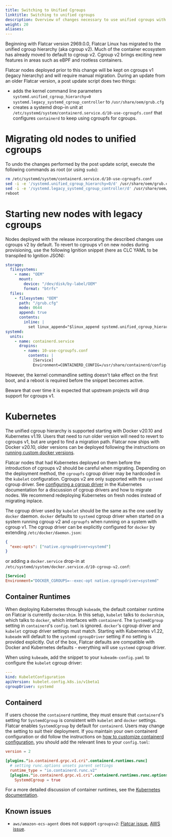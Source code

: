 ```yaml
---
title: Switching to Unified Cgroups
linktitle: Switching to unified cgroups
description: Overview of changes necessary to use unified cgroups with Kubernetes
weight: 20
aliases:
---
```


Beginning with Flatcar version 2969.0.0, Flatcar Linux has migrated to the unified
cgroup hierarchy (aka cgroup v2). Much of the container ecosystem has already
moved to default to cgroup v2. Cgroup v2 brings exciting new features in
areas such as eBPF and rootless containers.

Flatcar nodes deployed prior to this change will be kept on cgroups v1 (legacy
hierarchy) and will require manual migration. During an update from an older
Flatcar version, a post update script does two things:

* adds the kernel command line parameters `systemd.unified_cgroup_hierarchy=0 systemd.legacy_systemd_cgroup_controller`
  to `/usr/share/oem/grub.cfg`
* creates a systemd drop-in unit at `/etc/systemd/system/containerd.service.d/10-use-cgroupfs.conf` that
  configures `containerd` to keep using cgroupfs for cgroups.

# Migrating old nodes to unified cgroups

To undo the changes performed by the post update script, execute the following commands as root (or using `sudo`):

```bash
rm /etc/systemd/system/containerd.service.d/10-use-cgroupfs.conf
sed -i -e '/systemd.unified_cgroup_hierarchy=0/d' /usr/share/oem/grub.cfg
sed -i -e '/systemd.legacy_systemd_cgroup_controller/d' /usr/share/oem/grub.cfg
reboot
```

# Starting new nodes with legacy cgroups

Nodes deployed with the release incorporating the described changes use cgroups v2 by default. To revert to cgroups v1 on new
nodes during provisioning, use the following Ignition snippet (here as CLC YAML to be transpiled to Ignition JSON):

```yaml
storage:
  filesystems:
    - name: "OEM"
      mount:
        device: "/dev/disk/by-label/OEM"
        format: "btrfs"
  files:
    - filesystem: "OEM"
      path: "/grub.cfg"
      mode: 0644
      append: true
      contents:
        inline: |
          set linux_append="$linux_append systemd.unified_cgroup_hierarchy=0 systemd.legacy_systemd_cgroup_controller"
systemd:
  units:
    - name: containerd.service
      dropins:
        - name: 10-use-cgroupfs.conf
          contents: |
            [Service]
            Environment=CONTAINERD_CONFIG=/usr/share/containerd/config-cgroupfs.toml
```

However, the kernel commandline setting doesn't take effect on the first boot, and a reboot is required before the snippet becomes active.

Beware that over time it is expected that upstream projects will drop support for cgroups v1.

# Kubernetes

The unified cgroup hierarchy is supported starting with Docker v20.10 and
Kubernetes v1.19. Users that need to run older version will need to revert to
cgroups v1, but are urged to find a migration path. Flatcar now ships with Docker
v20.10, older versions can be deployed following the instructions on [running custom docker versions](use-a-custom-docker-or-containerd-version).

Flatcar nodes that had Kubernetes deployed on them before the introduction of
cgroups v2 should be careful when migrating. Depending on the deployment method,
the `cgroupfs` cgroup driver may be hardcoded in the `kubelet` configuration.
Cgroups v2 are only supported with the `systemd` cgroup driver. See [configuring a cgroup driver][kube-cgroup-docs] in the Kubernetes documentation for a discussion of cgroup drivers and how to migrate nodes. We recommend redeploying Kubernetes on fresh nodes instead of migrating inplace.

The cgroup driver used by `kubelet` should be the same as the one used by `docker` daemon. `docker` defaults to `systemd` cgroup driver when started on a system running cgroup v2 and `cgroupfs` when running on a system with cgroup v1. The cgroup driver can be explicitly configured for `docker` by extending `/etc/docker/daemon.json`:
```json
{
  "exec-opts": ["native.cgroupdriver=systemd"]
}
```
or adding a `docker.service` drop-in at `/etc/systemd/system/docker.service.d/10-cgroup-v2.conf`:
```ini
[Service]
Environment="DOCKER_CGROUPS=--exec-opt native.cgroupdriver=systemd"
```

## Container Runtimes

When deploying Kubernetes through `kubeadm`, the default container runtime on Flatcar is currently `dockershim`. In this setup, `kubelet` talks to `dockershim`, which talks to `docker`, which interfaces with `containerd`. The `SystemdCgroup` setting in `containerd`'s `config.toml` is ignored. `docker`'s cgroup driver and `kubelet` cgroup driver settings must match. Starting with Kubernetes v1.22, `kubeadm` will default to the `systemd` `cgroupDriver` setting if no setting is provided explicitly. Out of the box, Flatcar defaults are compatible with Docker and Kubernetes defaults - everything will use `systemd` cgroup driver.

When using `kubeadm`, add the snippet to your `kubeadm-config.yaml` to configure the `kubelet` cgroup driver:

```yaml
---
kind: KubeletConfiguration
apiVersion: kubelet.config.k8s.io/v1beta1
cgroupDriver: systemd
```

## Containerd

If users choose the `containerd` runtime, they must ensure that `containerd`'s setting for `SystemdCgroup` is consistent with `kubelet` and `docker` settings. Flatcar enables `SystemdCgroup` by default for `containerd`. Users may change the setting to suit their deployment.
If you maintain your own containerd configuration or did follow the instructions on
[how to customize containerd configuration](customizing-docker), you should add the relevant lines to your `config.toml`:
```toml
version = 2

[plugins."io.containerd.grpc.v1.cri".containerd.runtimes.runc]
  # setting runc.options unsets parent settings
  runtime_type = "io.containerd.runc.v2"
  [plugins."io.containerd.grpc.v1.cri".containerd.runtimes.runc.options]
    SystemdCgroup = true
 ```
 
For a more detailed discussion of container runtimes, see the [Kubernetes documentation][kube-runtime-docs].

## Known issues

* `aws/amazon-ecs-agent` does not support `cgroupsv2`: [Flatcar issue](https://github.com/flatcar-linux/Flatcar/issues/585), [AWS issue](https://github.com/aws/containers-roadmap/issues/1535).


[kube-cgroup-docs]: https://kubernetes.io/docs/tasks/administer-cluster/kubeadm/configure-cgroup-driver/#migrating-to-the-systemd-driver
[kube-runtime-docs]: https://kubernetes.io/docs/setup/production-environment/container-runtimes/
